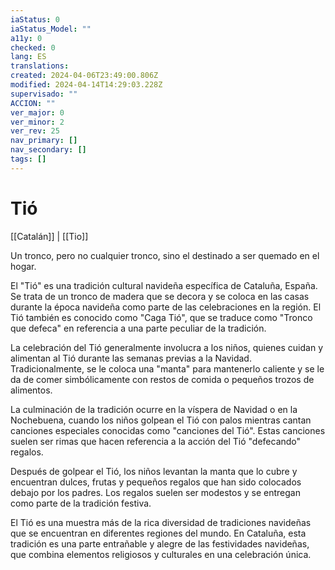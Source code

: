 ```yaml
---
iaStatus: 0
iaStatus_Model: ""
a11y: 0
checked: 0
lang: ES
translations: 
created: 2024-04-06T23:49:00.806Z
modified: 2024-04-14T14:29:03.228Z
supervisado: ""
ACCION: ""
ver_major: 0
ver_minor: 2
ver_rev: 25
nav_primary: []
nav_secondary: []
tags: []
---
```

# Tió

[[Catalán]] | [[Tio]]

Un tronco, pero no cualquier tronco, sino el destinado a ser quemado en el hogar.

El "Tió" es una tradición cultural navideña específica de Cataluña, España. Se trata de un tronco de madera que se decora y se coloca en las casas durante la época navideña como parte de las celebraciones en la región. El Tió también es conocido como "Caga Tió", que se traduce como "Tronco que defeca" en referencia a una parte peculiar de la tradición.

La celebración del Tió generalmente involucra a los niños, quienes cuidan y alimentan al Tió durante las semanas previas a la Navidad. Tradicionalmente, se le coloca una "manta" para mantenerlo caliente y se le da de comer simbólicamente con restos de comida o pequeños trozos de alimentos.

La culminación de la tradición ocurre en la víspera de Navidad o en la Nochebuena, cuando los niños golpean el Tió con palos mientras cantan canciones especiales conocidas como "canciones del Tió". Estas canciones suelen ser rimas que hacen referencia a la acción del Tió "defecando" regalos.

Después de golpear el Tió, los niños levantan la manta que lo cubre y encuentran dulces, frutas y pequeños regalos que han sido colocados debajo por los padres. Los regalos suelen ser modestos y se entregan como parte de la tradición festiva.

El Tió es una muestra más de la rica diversidad de tradiciones navideñas que se encuentran en diferentes regiones del mundo. En Cataluña, esta tradición es una parte entrañable y alegre de las festividades navideñas, que combina elementos religiosos y culturales en una celebración única.
